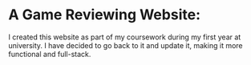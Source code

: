 # A Game Reviewing Website:

I created this website as part of my coursework during my first year at university. I have decided to go back to it and update it, making it more functional and full-stack. 
